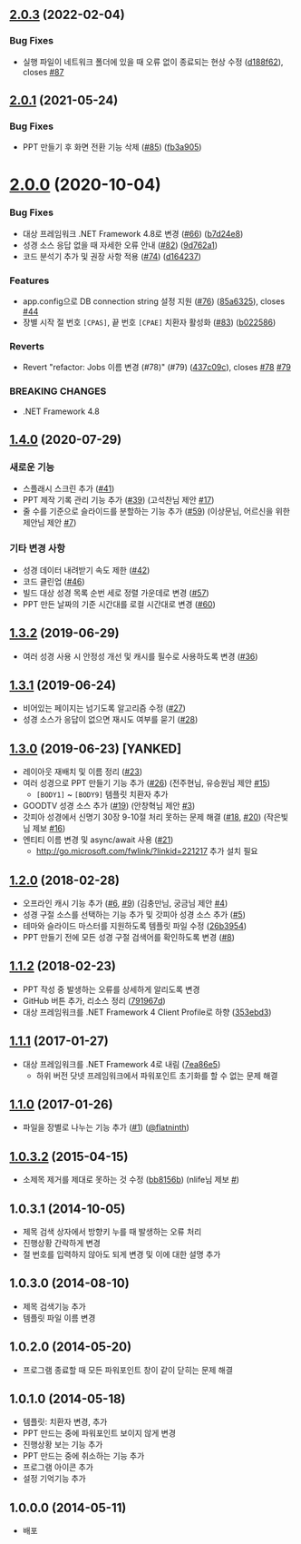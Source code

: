 ## [2.0.3](https://github.com/sunghwan2789/Bible2PPT/compare/v2.0.2...v2.0.3) (2022-02-04)


### Bug Fixes

* 실행 파일이 네트워크 폴더에 있을 때 오류 없이 종료되는 현상 수정 ([d188f62](https://github.com/sunghwan2789/Bible2PPT/commit/d188f62f327780cc78a3d3b07c07649d101bec6f)), closes [#87](https://github.com/sunghwan2789/Bible2PPT/issues/87)

## [2.0.1](https://github.com/sunghwan2789/Bible2PPT/compare/v2.0.0...v2.0.1) (2021-05-24)


### Bug Fixes

* PPT 만들기 후 화면 전환 기능 삭제 ([#85](https://github.com/sunghwan2789/Bible2PPT/issues/85)) ([fb3a905](https://github.com/sunghwan2789/Bible2PPT/commit/fb3a905ac85cf1b479a5ff46adef4516e71938fb))

# [2.0.0](https://github.com/sunghwan2789/Bible2PPT/compare/v1.4.0...v2.0.0) (2020-10-04)


### Bug Fixes

* 대상 프레임워크 .NET Framework 4.8로 변경 ([#66](https://github.com/sunghwan2789/Bible2PPT/issues/66)) ([b7d24e8](https://github.com/sunghwan2789/Bible2PPT/commit/b7d24e8c578e6da00abf3d0c05de966a633a85f9))
* 성경 소스 응답 없을 때 자세한 오류 안내 ([#82](https://github.com/sunghwan2789/Bible2PPT/issues/82)) ([9d762a1](https://github.com/sunghwan2789/Bible2PPT/commit/9d762a113873050e5f4fa245389445c50f2deef1))
* 코드 분석기 추가 및 권장 사항 적용 ([#74](https://github.com/sunghwan2789/Bible2PPT/issues/74)) ([d164237](https://github.com/sunghwan2789/Bible2PPT/commit/d164237d6dda885529ff87d714edc1b6a16b21fa))


### Features

* app.config으로 DB connection string 설정 지원 ([#76](https://github.com/sunghwan2789/Bible2PPT/issues/76)) ([85a6325](https://github.com/sunghwan2789/Bible2PPT/commit/85a632587a7604f8983ef76e8601e47c2b2a1f5e)), closes [#44](https://github.com/sunghwan2789/Bible2PPT/issues/44)
* 장별 시작 절 번호 `[CPAS]`, 끝 번호 `[CPAE]` 치환자 활성화 ([#83](https://github.com/sunghwan2789/Bible2PPT/issues/83)) ([b022586](https://github.com/sunghwan2789/Bible2PPT/commit/b0225868b50f6a2361fc230d92326f53dbad81d8))


### Reverts

* Revert "refactor: Jobs 이름 변경 (#78)" (#79) ([437c09c](https://github.com/sunghwan2789/Bible2PPT/commit/437c09cbf825ec07c2a3bc5bdc1529497cc97f3e)), closes [#78](https://github.com/sunghwan2789/Bible2PPT/issues/78) [#79](https://github.com/sunghwan2789/Bible2PPT/issues/79)


### BREAKING CHANGES

* .NET Framework 4.8

## [1.4.0](https://github.com/sunghwan2789/Bible2PPT/compare/v1.3.2...v1.4.0) (2020-07-29)


### 새로운 기능

* 스플래시 스크린 추가 ([#41](https://github.com/sunghwan2789/Bible2PPT/pull/41))
* PPT 제작 기록 관리 기능 추가 ([#39](https://github.com/sunghwan2789/Bible2PPT/pull/39)) (고석찬님 제안 [#17](https://github.com/sunghwan2789/Bible2PPT/issues/17))
* 줄 수를 기준으로 슬라이드를 분할하는 기능 추가 ([#59](https://github.com/sunghwan2789/Bible2PPT/pull/59)) (이상문님, 어르신을 위한제안님 제안 [#7](https://github.com/sunghwan2789/Bible2PPT/issues/7))


### 기타 변경 사항

* 성경 데이터 내려받기 속도 제한 ([#42](https://github.com/sunghwan2789/Bible2PPT/pull/42))
* 코드 클린업 ([#46](https://github.com/sunghwan2789/Bible2PPT/pull/46))
* 빌드 대상 성경 목록 순번 세로 정렬 가운데로 변경 ([#57](https://github.com/sunghwan2789/Bible2PPT/pull/57))
* PPT 만든 날짜의 기준 시간대를 로컬 시간대로 변경 ([#60](https://github.com/sunghwan2789/Bible2PPT/pull/60))

## [1.3.2](https://github.com/sunghwan2789/Bible2PPT/compare/v1.3.1...v1.3.2) (2019-06-29)


* 여러 성경 사용 시 안정성 개선 및 캐시를 필수로 사용하도록 변경 ([#36](https://github.com/sunghwan2789/Bible2PPT/pull/36))

## [1.3.1](https://github.com/sunghwan2789/Bible2PPT/compare/v1.3...v1.3.1) (2019-06-24)


* 비어있는 페이지는 넘기도록 알고리즘 수정 ([#27](https://github.com/sunghwan2789/Bible2PPT/pull/27))
* 성경 소스가 응답이 없으면 재시도 여부를 묻기 ([#28](https://github.com/sunghwan2789/Bible2PPT/pull/28))

## [1.3.0](https://github.com/sunghwan2789/Bible2PPT/compare/v1.2...v1.3) (2019-06-23) [YANKED]


* 레이아웃 재배치 및 이름 정리 ([#23](https://github.com/sunghwan2789/Bible2PPT/pull/23))
* 여러 성경으로 PPT 만들기 기능 추가 ([#26](https://github.com/sunghwan2789/Bible2PPT/pull/26)) (전주현님, 유승원님 제안 [#15](https://github.com/sunghwan2789/Bible2PPT/issues/15))
  * `[BODY1]` ~ `[BODY9]` 템플릿 치환자 추가
* GOODTV 성경 소스 추가 ([#19](https://github.com/sunghwan2789/Bible2PPT/pull/19)) (안창혁님 제안 [#3](https://github.com/sunghwan2789/Bible2PPT/issues/3))
* 갓피아 성경에서 신명기 30장 9-10절 처리 못하는 문제 해결 ([#18](https://github.com/sunghwan2789/Bible2PPT/pull/18), [#20](https://github.com/sunghwan2789/Bible2PPT/pull/20)) (작은빛님 제보 [#16](https://github.com/sunghwan2789/Bible2PPT/issues/16))
* 엔티티 이름 변경 및 async/await 사용 ([#21](https://github.com/sunghwan2789/Bible2PPT/pull/21))
  * http://go.microsoft.com/fwlink/?linkid=221217 추가 설치 필요

## [1.2.0](https://github.com/sunghwan2789/Bible2PPT/compare/1.1.2...v1.2) (2018-02-28)


* 오프라인 캐시 기능 추가 ([#6](https://github.com/sunghwan2789/Bible2PPT/pull/6), [#9](https://github.com/sunghwan2789/Bible2PPT/pull/9)) (김충만님, 궁금님 제안 [#4](https://github.com/sunghwan2789/Bible2PPT/issues/4))
* 성경 구절 소스를 선택하는 기능 추가 및 갓피아 성경 소스 추가 ([#5](https://github.com/sunghwan2789/Bible2PPT/pull/5))
* 테마와 슬라이드 마스터를 지원하도록 템플릿 파일 수정 ([26b3954](https://github.com/sunghwan2789/Bible2PPT/commit/26b3954abe4f6a6d5cd466794482307c7c064b98))
* PPT 만들기 전에 모든 성경 구절 검색어를 확인하도록 변경 ([#8](https://github.com/sunghwan2789/Bible2PPT/pull/8))

## [1.1.2](https://github.com/sunghwan2789/Bible2PPT/compare/1.1.1...1.1.2) (2018-02-23)


* PPT 작성 중 발생하는 오류를 상세하게 알리도록 변경
* GitHub 버튼 추가, 리소스 정리 ([791967d](https://github.com/sunghwan2789/Bible2PPT/commit/791967dee26b877499eca094bd915e86188dac51))
* 대상 프레임워크를 .NET Framework 4 Client Profile로 하향 ([353ebd3](https://github.com/sunghwan2789/Bible2PPT/commit/353ebd38d584881f265e859b95f7cb54881f34a1))

## [1.1.1](https://github.com/sunghwan2789/Bible2PPT/compare/1.1...1.1.1) (2017-01-27)


* 대상 프레임워크를 .NET Framework 4로 내림 ([7ea86e5](https://github.com/sunghwan2789/Bible2PPT/commit/7ea86e57345b745b1bd61d66d7f7ec52d8f1d669))
  * 하위 버전 닷넷 프레임워크에서 파워포인트 초기화를 할 수 없는 문제 해결

## [1.1.0](https://github.com/sunghwan2789/Bible2PPT/compare/1.0.3.2...1.1) (2017-01-26)


* 파일을 장별로 나누는 기능 추가 ([#1](https://github.com/sunghwan2789/Bible2PPT/pull/1)) ([@flatninth](https://github.com/flatninth))

## [1.0.3.2](https://github.com/sunghwan2789/Bible2PPT/compare/1.0.3.1...1.0.3.2) (2015-04-15)


* 소제목 제거를 제대로 못하는 것 수정 ([bb8156b](https://github.com/sunghwan2789/Bible2PPT/commit/bb8156b6fb7e396b119c706249a448e81abd05ea)) (nlife님 제보 [#](https://bloodcat.tistory.com/278#comment11119682))

## 1.0.3.1 (2014-10-05)


* 제목 검색 상자에서 방향키 누를 때 발생하는 오류 처리
* 진행상황 간락하게 변경
* 절 번호를 입력하지 않아도 되게 변경 및 이에 대한 설명 추가

## 1.0.3.0 (2014-08-10)


* 제목 검색기능 추가
* 템플릿 파일 이름 변경

## 1.0.2.0 (2014-05-20)


* 프로그램 종료할 때 모든 파워포인트 창이 같이 닫히는 문제 해결

## 1.0.1.0 (2014-05-18)


* 템플릿: 치환자 변경, 추가
* PPT 만드는 중에 파워포인트 보이지 않게 변경
* 진행상황 보는 기능 추가
* PPT 만드는 중에 취소하는 기능 추가
* 프로그램 아이콘 추가
* 설정 기억기능 추가

## 1.0.0.0 (2014-05-11)


* 배포
